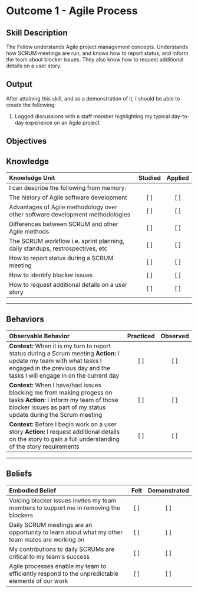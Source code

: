 # Outcome 1 - Agile Process

**Skill Description**
----------
The Fellow understands Agile project management concepts. Understands how SCRUM meetings are run, and knows how to report status, and inform the team about blocker issues.  They also know how to request additional details on a user story.

**Output**
----------
After attaining this skill, and as a demonstration of it, I should be able to create the following:

1. Logged discussions with a staff member highlighting my typical day-to-day experience on an Agile project


**Objectives**
----------
## **Knowledge**

| Knowledge Unit   |      Studied      | Applied |
|:-------------|:------------------:|:--------:|
| I can describe the following from memory: | | |
| The history of Agile software development | [ ] | [ ]  |
| Advantages of Agile methodology over other software development methodologies | [ ] | [ ]  |
| Differences between SCRUM and other Agile methods | [ ] | [ ]  |
| The SCRUM workflow i.e. sprint planning, daily standups, restrospectives, etc | [ ] | [ ]  |
| How to report status during a SCRUM meeting | [ ] | [ ]  |
| How to identify blocker issues | [ ] | [ ]  |
| How to request additional details on a user story | [ ] | [ ]  |



----------


## **Behaviors**

| Observable Behavior   |      Practiced      | Observed |
|:-------------|:------------------:|:--------:|
| **Context:** When it is my turn to report status during a Scrum meeting **Action:** I update my team with what tasks I engaged in the previous day and the tasks I will engage in on the current day| [ ] | [ ]  |
| **Context:** When I have/had issues blocking me from making progess on tasks **Action:** I inform my team of those blocker issues as part of my status update during the Scrum meeting | [ ] | [ ]  |
| **Context:** Before I begin work on a user story **Action:** I request additional details on the story to gain a full understanding of the story requirements | [ ] | [ ]  |


----------


## **Beliefs**

| Embodied Belief   |      Felt      | Demonstrated |
|:-------------|:------------------:|:--------:|
| Voicing blocker issues invites my team members to support me in removing the blockers  | [ ] | [ ]  |
| Daily SCRUM meetings are an opportunity to learn about what my other team mates are working on   | [ ] | [ ]  |
| My contributions to daily SCRUMs are critical to my team's success   | [ ] | [ ]  |
| Agile processes enable my team to efficiently respond to the unpredictable elements of our work   | [ ] | [ ]  |
